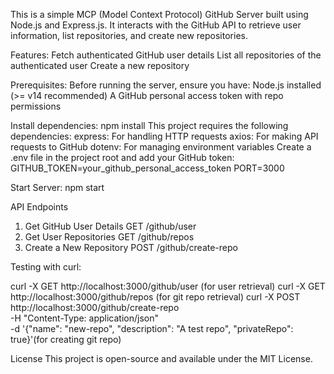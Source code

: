 This is a simple MCP (Model Context Protocol) GitHub Server built using Node.js and Express.js. It interacts with the GitHub API to retrieve user information, list repositories, and create new repositories.

Features:
Fetch authenticated GitHub user details
List all repositories of the authenticated user
Create a new repository

Prerequisites:
Before running the server, ensure you have:
Node.js installed (>= v14 recommended)
A GitHub personal access token with repo permissions

Install dependencies:
npm install
This project requires the following dependencies:
express: For handling HTTP requests
axios: For making API requests to GitHub
dotenv: For managing environment variables Create a .env file in the project root and add your GitHub token: GITHUB_TOKEN=your_github_personal_access_token PORT=3000

Start Server: npm start

API Endpoints
1. Get GitHub User Details
GET /github/user
2. Get User Repositories
GET /github/repos
3. Create a New Repository
POST /github/create-repo

Testing with curl:

curl -X GET http://localhost:3000/github/user (for user retrieval)
curl -X GET http://localhost:3000/github/repos (for git repo retrieval)
curl -X POST http://localhost:3000/github/create-repo \
-H "Content-Type: application/json" \
-d '{"name": "new-repo", "description": "A test repo", "privateRepo": true}'(for creating git repo)

License
This project is open-source and available under the MIT License.


